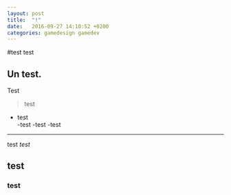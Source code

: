```yaml
---
layout: post
title:  "!"
date:   2016-09-27 14:10:52 +0200
categories: gamedesign gamedev
---
```

#test
test
## Un test.

Test
> test
* test	
	-test
	-test
	-test

---

test *test*

## test
### test